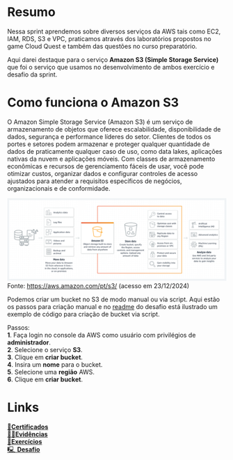 # Resumo
Nessa sprint aprendemos sobre diversos serviços da AWS tais como EC2, IAM, RDS, S3 e VPC, praticamos através dos laboratórios propostos no game Cloud Quest e também das questões no curso preparatório.

Aqui darei destaque para o serviço **Amazon S3 (Simple Storage Service)** que foi o serviço que usamos no desenvolvimento de ambos exercício e desafio da sprint.  

# Como funciona o Amazon S3
O Amazon Simple Storage Service (Amazon S3) é um serviço de armazenamento de objetos que oferece escalabilidade, disponibilidade de dados, segurança e performance líderes do setor. Clientes de todos os portes e setores podem armazenar e proteger qualquer quantidade de dados de praticamente qualquer caso de uso, como data lakes, aplicações nativas da nuvem e aplicações móveis. Com classes de armazenamento econômicas e recursos de gerenciamento fáceis de usar, você pode otimizar custos, organizar dados e configurar controles de acesso ajustados para atender a requisitos específicos de negócios, organizacionais e de conformidade.

![Esquemático S3](../img/s3.png)
Fonte: https://aws.amazon.com/pt/s3/ (acesso em 23/12/2024)  

Podemos criar um bucket no S3 de modo manual ou via script. Aqui estão os passos para criação manual e no [readme](./Desafio/README.md)  do desafio está ilustrado um exemplo de código para criação de bucket via script.  

Passos:  
    **1**. Faça login no console da AWS como usuário com privilégios de **administrador**.  
    **2**. Selecione o serviço **S3**.  
    **3**. Clique em **criar bucket**.   
    **4**. Insira um **nome** para o bucket.  
    **5**. Selecione uma **região** AWS.  
    **6**. Clique em **criar bucket**.


# Links
[📜**Certificados**](/Sprint5/Certificados/)  
[🕵️‍♂️**Evidências** ](/Sprint5/Evidencias/)  
[💪**Exercícios**](/Sprint5/Exercicios/)  
[🖳 **Desafio**](/Sprint5/Desafio/README.md)  